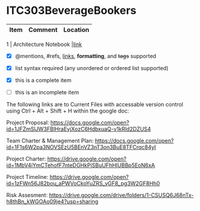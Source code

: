 # ITC303BeverageBookers

Item |  Comment  |   Location
-------------|------------|-----------|

1 | Architecture Notebook |[link](https://github.com/jakedurnford/ITC303BeverageBookers/blob/master/Documentation/Architecture/Architecture%20Notebook%20for%20Beverage%20Bookers.docx.pdf])


- [x] @mentions, #refs, [links](), **formatting**, and <del>tags</del> supported
- [x] list syntax required (any unordered or ordered list supported)
- [x] this is a complete item
- [ ] this is an incomplete item




The following links are to Current Files with accessable version control using Ctrl + Alt + Shift + H within the google doc:

Project Proposal: https://docs.google.com/open?id=1JFZmSlJW3FBlHraEyjXozC6HdbxuaQ-v1kRld2DZUS4

Team Charter & Management Plan: https://docs.google.com/open?id=1F1s6W2pa3NOVSEzU5BEnVZ3nT3on3BuE8TFCrqc84yI

Project Charter: https://drive.google.com/open?id=1MbV4iYmCTehofF7nteDGHkPjSBuUFhHIUBBp5EoN6xA

Project Timeline: https://drive.google.com/open?id=1zFWn56J82bou_aPWVoCkoYuZRS_yGF8_pg3W2GF8Hh0

Risk Assesment: https://drive.google.com/drive/folders/1-CSUSQ6J68nTx-h8thBn_kWGOAo09je4?usp=sharing

